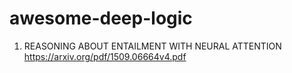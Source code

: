 # awesome-deep-logic

1. REASONING ABOUT ENTAILMENT WITH NEURAL ATTENTION https://arxiv.org/pdf/1509.06664v4.pdf
